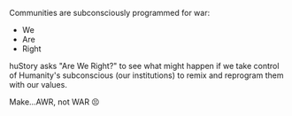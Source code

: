Communities are subconsciously programmed for war:
- We
- Are
- Right

huStory asks "Are We Right?" to see what might happen if we take control of Humanity's subconscious (our institutions) to remix and reprogram them with our values.

Make...AWR, not WAR 😣
